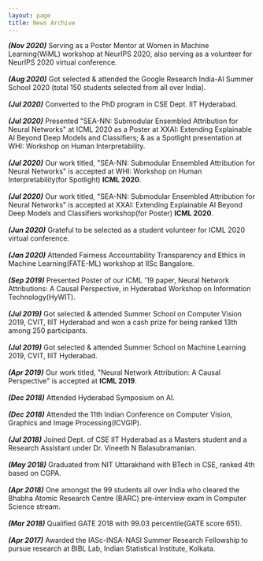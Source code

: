 ```yaml
---
layout: page
title: News Archive
---
```

_**(Nov 2020)**_ Serving as a Poster Mentor at Women in Machine Learning(WiML) workshop at NeurIPS 2020, also serving as a volunteer for NeurIPS 2020 virtual conference.
<br>
<br>
_**(Aug 2020)**_ Got selected & attended the Google Research India-AI Summer School 2020 (total 150 students selected from all over India).
<br>
<br>
_**(Jul 2020)**_ Converted to the PhD program in CSE Dept. IIT Hyderabad.
<br>
<br>
_**(Jul 2020)**_ Presented "SEA-NN: Submodular Ensembled Attribution for Neural Networks" at ICML 2020 as a Poster at XXAI: Extending Explainable AI Beyond Deep Models and Classifiers; & as a Spotlight presentation at WHI: Workshop on Human Interpretability.
<br>
<br>
_**(Jul 2020)**_ Our work titled, "SEA-NN: Submodular Ensembled Attribution for Neural Networks" is accepted at WHI: Workshop on Human Interpretability(for Spotlight) **ICML 2020**.
<br>
<br>
_**(Jul 2020)**_ Our work titled, "SEA-NN: Submodular Ensembled Attribution for Neural Networks" is accepted at XXAI: Extending Explainable AI Beyond Deep Models and Classifiers workshop(for Poster) **ICML 2020**.
<br>
<br>
_**(Jun 2020)**_ Grateful to be selected as a student volunteer for ICML 2020 virtual conference.
<br>
<br>
_**(Jan 2020)**_ Attended Fairness Accountability Transparency and Ethics in Machine Learning(FATE-ML) workshop at IISc Bangalore.
<br>
<br>
_**(Sep 2019)**_ Presented Poster of our ICML '19 paper, Neural Network Attributions: A Causal Perspective, in Hyderabad Workshop on Information Technology(HyWIT).
<br>
<br>
_**(Jul 2019)**_ Got selected & attended Summer School on Computer Vision 2019, CVIT, IIIT Hyderabad and won a cash prize for being ranked 13th among 250 participants.
<br>
<br>
_**(Jul 2019)**_ Got selected & attended Summer School on Machine Learning 2019, CVIT, IIIT Hyderabad.
<br>
<br>
_**(Apr 2019)**_ Our work titled, "Neural Network Attribution: A Causal Perspective" is accepted at **ICML 2019**.
<br>
<br>
_**(Dec 2018)**_ Attended Hyderabad Symposium on AI.
<br>
<br>
_**(Dec 2018)**_ Attended the 11th Indian Conference on Computer Vision, Graphics and Image Processing(ICVGIP).
<br>
<br>
_**(Jul 2018)**_ Joined Dept. of CSE IIT Hyderabad as a Masters student and a Research Assistant under Dr. Vineeth N Balasubramanian.
<br>
<br>
_**(May 2018)**_ Graduated from NIT Uttarakhand with BTech in CSE, ranked 4th based on CGPA.
<br>
<br>
_**(Apr 2018)**_ One amongst the 99 students all over India who cleared the Bhabha Atomic Research Centre (BARC) pre-interview exam in Computer Science stream.
<br>
<br>
_**(Mar 2018)**_ Qualified GATE 2018 with 99.03 percentile(GATE score 651).
<br>
<br>
_**(Apr 2017)**_ Awarded the IASc-INSA-NASI Summer Research Fellowship to pursue research at BIBL Lab, Indian Statistical Institute, Kolkata.
